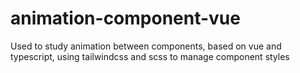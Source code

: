 # animation-component-vue
Used to study animation between components, based on vue and typescript, using tailwindcss and scss to manage component styles
